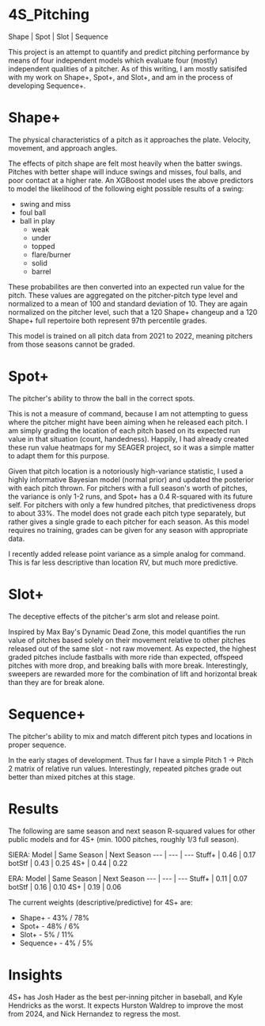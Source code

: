 # 4S_Pitching
Shape | Spot | Slot | Sequence

This project is an attempt to quantify and predict pitching performance by means of four independent models which evaluate four (mostly) independent qualities of a pitcher. As of this writing, I am mostly satisifed with my work on Shape+, Spot+, and Slot+, and am in the process of developing Sequence+.

# Shape+
The physical characteristics of a pitch as it approaches the plate. Velocity, movement, and approach angles. 

The effects of pitch shape are felt most heavily when the batter swings. Pitches with better shape will induce swings and misses, foul balls, and poor contact at a higher rate. An XGBoost model uses the above predictors to model the likelihood of the following eight possible results of a swing:
 - swing and miss
 - foul ball
 - ball in play
     - weak
     - under
     - topped
     - flare/burner
     - solid
     - barrel

These probabilites are then converted into an expected run value for the pitch. These values are aggregated on the pitcher-pitch type level and normalized to a mean of 100 and standard deviation of 10. They are again normalized on the pitcher level, such that a 120 Shape+ changeup and a 120 Shape+ full repertoire both represent 97th percentile grades.

This model is trained on all pitch data from 2021 to 2022, meaning pitchers from those seasons cannot be graded.

# Spot+
The pitcher's ability to throw the ball in the correct spots.

This is not a measure of command, because I am not attempting to guess where the pitcher might have been aiming when he released each pitch. I am simply grading the location of each pitch based on its expected run value in that situation (count, handedness). Happily, I had already created these run value heatmaps for my SEAGER project, so it was a simple matter to adapt them for this purpose. 

Given that pitch location is a notoriously high-variance statistic, I used a highly informative Bayesian model (normal prior) and updated the posterior with each pitch thrown. For pitchers with a full season's worth of pitches, the variance is only 1-2 runs, and Spot+ has a 0.4 R-squared with its future self. For pitchers with only a few hundred pitches, that predictiveness drops to about 33%. The model does not grade each pitch type separately, but rather gives a single grade to each pitcher for each season. As this model requires no training, grades can be given for any season with appropriate data.

I recently added release point variance as a simple analog for command. This is far less descriptive than location RV, but much more predictive.

# Slot+
The deceptive effects of the pitcher's arm slot and release point.

Inspired by Max Bay's Dynamic Dead Zone, this model quantifies the run value of pitches based solely on their movement relative to other pitches released out of the same slot - not raw movement. As expected, the highest graded pitches include fastballs with more ride than expected, offspeed pitches with more drop, and breaking balls with more break. Interestingly, sweepers are rewarded more for the combination of lift and horizontal break than they are for break alone.

# Sequence+
The pitcher's ability to mix and match different pitch types and locations in proper sequence.

In the early stages of development. Thus far I have a simple Pitch 1 -> Pitch 2 matrix of relative run values. Interestingly, repeated pitches grade out better than mixed pitches at this stage.

# Results
The following are same season and next season R-squared values for other public models and for 4S+ (min. 1000 pitches, roughly 1/3 full season).

SIERA:
Model | Same Season | Next Season
--- | --- | --- 
Stuff+ | 0.46 | 0.17
botStf | 0.43 | 0.25
4S+    | 0.44 | 0.22

ERA:
Model | Same Season | Next Season
--- | --- | --- 
Stuff+ | 0.11 | 0.07
botStf | 0.16 | 0.10
4S+    | 0.19 | 0.06

The current weights (descriptive/predictive) for 4S+ are:
- Shape+ - 43% / 78% 
- Spot+  - 48% / 6%
- Slot+  -  5% / 11%
- Sequence+ - 4% / 5% 

# Insights
4S+ has Josh Hader as the best per-inning pitcher in baseball, and Kyle Hendricks as the worst. It expects Hurston Waldrep to improve the most from 2024, and Nick Hernandez to regress the most.
